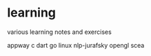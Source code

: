 learning
========

various learning notes and exercises

appway
c
dart
go
linux
nlp-jurafsky
opengl
scea
